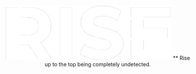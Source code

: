 <div align="center">
<img src="https://raw.githubusercontent.com/Zedion69/RISE/refs/heads/main/RISE.PNG">
** Rise up to the top being completely undetected.

</div>

